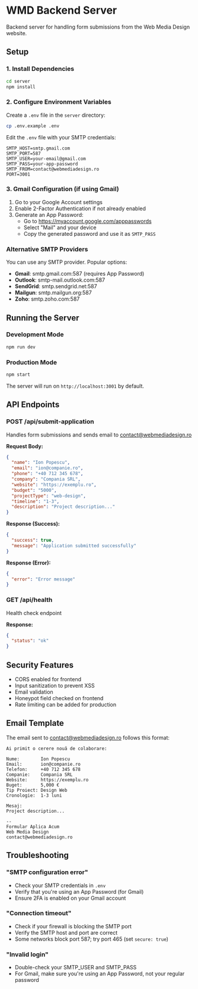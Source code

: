# WMD Backend Server

Backend server for handling form submissions from the Web Media Design website.

## Setup

### 1. Install Dependencies

```bash
cd server
npm install
```

### 2. Configure Environment Variables

Create a `.env` file in the `server` directory:

```bash
cp .env.example .env
```

Edit the `.env` file with your SMTP credentials:

```env
SMTP_HOST=smtp.gmail.com
SMTP_PORT=587
SMTP_USER=your-email@gmail.com
SMTP_PASS=your-app-password
SMTP_FROM=contact@webmediadesign.ro
PORT=3001
```

### 3. Gmail Configuration (if using Gmail)

1. Go to your Google Account settings
2. Enable 2-Factor Authentication if not already enabled
3. Generate an App Password:
   - Go to https://myaccount.google.com/apppasswords
   - Select "Mail" and your device
   - Copy the generated password and use it as `SMTP_PASS`

### Alternative SMTP Providers

You can use any SMTP provider. Popular options:

- **Gmail**: smtp.gmail.com:587 (requires App Password)
- **Outlook**: smtp-mail.outlook.com:587
- **SendGrid**: smtp.sendgrid.net:587
- **Mailgun**: smtp.mailgun.org:587
- **Zoho**: smtp.zoho.com:587

## Running the Server

### Development Mode

```bash
npm run dev
```

### Production Mode

```bash
npm start
```

The server will run on `http://localhost:3001` by default.

## API Endpoints

### POST /api/submit-application

Handles form submissions and sends email to contact@webmediadesign.ro

**Request Body:**

```json
{
  "name": "Ion Popescu",
  "email": "ion@companie.ro",
  "phone": "+40 712 345 678",
  "company": "Compania SRL",
  "website": "https://exemplu.ro",
  "budget": "5000",
  "projectType": "web-design",
  "timeline": "1-3",
  "description": "Project description..."
}
```

**Response (Success):**

```json
{
  "success": true,
  "message": "Application submitted successfully"
}
```

**Response (Error):**

```json
{
  "error": "Error message"
}
```

### GET /api/health

Health check endpoint

**Response:**

```json
{
  "status": "ok"
}
```

## Security Features

- CORS enabled for frontend
- Input sanitization to prevent XSS
- Email validation
- Honeypot field checked on frontend
- Rate limiting can be added for production

## Email Template

The email sent to contact@webmediadesign.ro follows this format:

```
Ai primit o cerere nouă de colaborare:

Nume:        Ion Popescu
Email:       ion@companie.ro
Telefon:     +40 712 345 678
Companie:    Compania SRL
Website:     https://exemplu.ro
Buget:       5,000 €
Tip Proiect: Design Web
Cronologie:  1-3 luni

Mesaj:
Project description...

--
Formular Aplica Acum
Web Media Design
contact@webmediadesign.ro
```

## Troubleshooting

### "SMTP configuration error"

- Check your SMTP credentials in `.env`
- Verify that you're using an App Password (for Gmail)
- Ensure 2FA is enabled on your Gmail account

### "Connection timeout"

- Check if your firewall is blocking the SMTP port
- Verify the SMTP host and port are correct
- Some networks block port 587; try port 465 (set `secure: true`)

### "Invalid login"

- Double-check your SMTP_USER and SMTP_PASS
- For Gmail, make sure you're using an App Password, not your regular password
